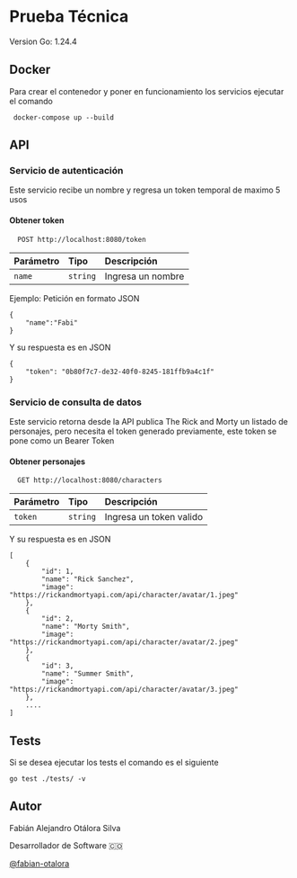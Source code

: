 # Prueba Técnica

Version Go: 1.24.4

## Docker
Para crear el contenedor y poner en funcionamiento los servicios ejecutar el comando
```
 docker-compose up --build
```

## API
### Servicio de autenticación

Este servicio recibe un nombre y regresa un token temporal de maximo 5 usos

#### Obtener token

```
  POST http://localhost:8080/token
```

| Parámetro | Tipo     | Descripción                |
| :-------- | :------- | :------------------------- |
| `name` | `string` | Ingresa un nombre |

Ejemplo: Petición en formato JSON
```
{
    "name":"Fabi"
}
```

Y su respuesta es en JSON
```
{
    "token": "0b80f7c7-de32-40f0-8245-181ffb9a4c1f"
}
```

### Servicio de consulta de datos

Este servicio retorna desde la API publica The Rick and Morty un listado de personajes, pero necesita el token generado previamente, este token se pone como un Bearer Token

#### Obtener personajes

```
  GET http://localhost:8080/characters
```

| Parámetro | Tipo     | Descripción                |
| :-------- | :------- | :------------------------- |
| `token` | `string` | Ingresa un token valido |

Y su respuesta es en JSON
```
[
    {
        "id": 1,
        "name": "Rick Sanchez",
        "image": "https://rickandmortyapi.com/api/character/avatar/1.jpeg"
    },
    {
        "id": 2,
        "name": "Morty Smith",
        "image": "https://rickandmortyapi.com/api/character/avatar/2.jpeg"
    },
    {
        "id": 3,
        "name": "Summer Smith",
        "image": "https://rickandmortyapi.com/api/character/avatar/3.jpeg"
    },
    ....
]

```

## Tests

Si se desea ejecutar los tests el comando es el siguiente

```
go test ./tests/ -v
```


## Autor

Fabián Alejandro Otálora Silva

Desarrollador de Software 🇨🇴

[@fabian-otalora](https://www.github.com/fabian-otalora)

